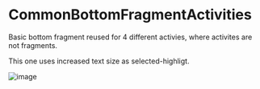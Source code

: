 # CommonBottomFragmentActivities

Basic bottom fragment reused for 4 different activies, where activites are not fragments.

This one uses increased text size as selected-highligt.

![image](https://github.com/roblar997/CommonBottomFragmentActivities/assets/78033443/6b2ceffb-d94b-47af-aed8-623858baab3c)
